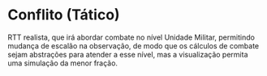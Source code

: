 # Conflito (Tático)
RTT realista, que irá abordar combate no nível Unidade Militar, permitindo mudança de escalão na observação, de modo que os cálculos de combate sejam abstrações para atender a esse nível, mas a visualização permita uma simulação da menor fração.
